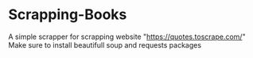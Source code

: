 # Scrapping-Books
A simple scrapper for scrapping website "https://quotes.toscrape.com/"
Make sure to install beautifull soup and requests packages
